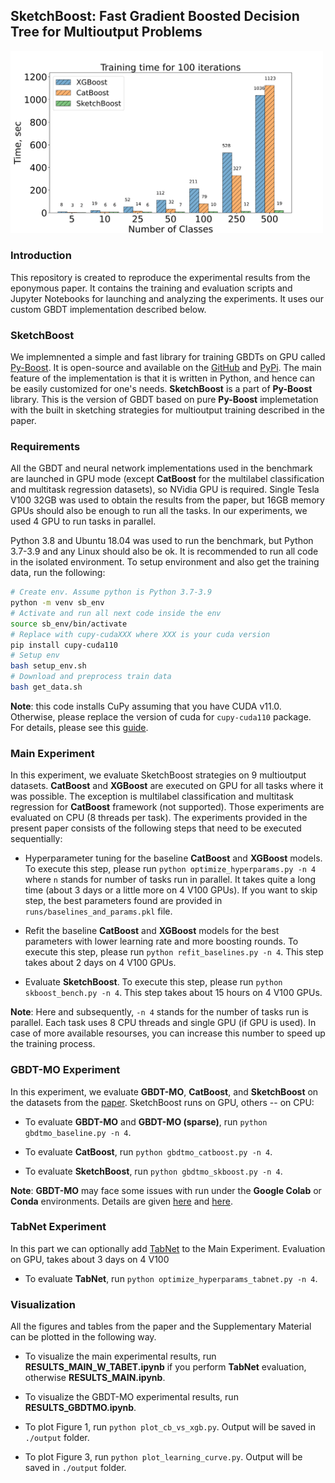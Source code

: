 ## SketchBoost: Fast Gradient Boosted Decision Tree for Multioutput Problems

<img src="./output/TrainTimeSB.png" alt="drawing" width="500"/>


### Introduction

This repository is created to reproduce the experimental results from the eponymous paper. It contains the training and evaluation scripts and Jupyter Notebooks for launching and analyzing the experiments. It uses our custom GBDT implementation described below.

### SketchBoost

We implemnented a simple and fast library for training GBDTs on GPU called [Py-Boost](https://github.com/sb-ai-lab/Py-Boost). It is open-source and available on the [GitHub](https://github.com/sb-ai-lab/Py-Boost) and [PyPi](https://pypi.org/project/py-boost/). The main feature of the implementation is that it is written in Python, and hence can be easily customized for one's needs. **SketchBoost** is a part of **Py-Boost** library. This is the version of GBDT based on pure **Py-Boost** implemetation with the built in sketching strategies for multioutput training described in the paper.


### Requirements

All the GBDT and neural network implementations used in the benchmark are launched in GPU mode (except **CatBoost** for the multilabel classification and multitask regression datasets), so NVidia GPU is required. Single Tesla V100 32GB was used to obtain the results from the paper, but 16GB memory GPUs should also be enough to run all the tasks. In our experiments, we used 4 GPU to run tasks in parallel.

Python 3.8 and Ubuntu 18.04 was used to run the benchmark, but Python 3.7-3.9 and any Linux should also be ok. It is recommended to run all code in the isolated environment. To setup environment and also get the training data, run the following:


```bash
# Create env. Assume python is Python 3.7-3.9
python -m venv sb_env
# Activate and run all next code inside the env
source sb_env/bin/activate
# Replace with cupy-cudaXXX where XXX is your cuda version
pip install cupy-cuda110
# Setup env
bash setup_env.sh
# Download and preprocess train data
bash get_data.sh

```
**Note**: this code installs CuPy assuming that you have CUDA v11.0. Otherwise, please replace the version of cuda for `cupy-cuda110` package. For details, please see this [guide](https://docs.cupy.dev/en/stable/install.html).


### Main Experiment

In this experiment, we evaluate SketchBoost strategies on 9 multioutput datasets. **CatBoost** and **XGBoost** are executed on GPU for all tasks where it was possible. The exception is multilabel classification and multitask regression for **CatBoost** framework (not supported). Those experiments are evaluated on CPU (8 threads per task). The experiments provided in the present paper consists of the following steps that need to be executed sequentially:

* Hyperparameter tuning for the baseline **CatBoost** and **XGBoost** models. To execute this step, please run `python optimize_hyperparams.py -n 4` where `n` stands for number of tasks run in parallel. It takes quite a long time (about 3 days or a little more on 4 V100 GPUs). If you want to skip step, the best parameters found  are provided in `runs/baselines_and_params.pkl` file. 

* Refit the baseline **CatBoost** and **XGBoost** models for the best parameters with lower learning rate and more boosting rounds. To execute this step, please run `python refit_baselines.py -n 4`. This step takes about 2 days on 4 V100 GPUs.

* Evaluate **SketchBoost**. To execute this step, please run `python skboost_bench.py -n 4`. This step takes about 15 hours on 4 V100 GPUs.

**Note**: Here and subsequently, `-n 4` stands for the number of tasks run is parallel. Each task uses 8 CPU threads and single GPU (if GPU is used). In case of more available resourses, you can increase this number to speed up the training process.


### GBDT-MO Experiment

In this experiment, we evaluate **GBDT-MO**, **CatBoost**, and **SketchBoost** on the datasets from the [paper](https://arxiv.org/pdf/1909.04373.pdf). SketchBoost runs on GPU, others -- on CPU:

* To evaluate **GBDT-MO** and **GBDT-MO (sparse)**, run `python gbdtmo_baseline.py -n 4`.

* To evaluate **CatBoost**, run `python gbdtmo_catboost.py -n 4`.

* To evaluate **SketchBoost**, run `python gbdtmo_skboost.py -n 4`.

**Note**: **GBDT-MO** may face some issues with run under the **Google Colab** or **Conda** environments. Details are given [here](https://github.com/zzd1992/GBDTMO-EX/issues/10) and [here](https://github.com/zzd1992/GBDTMO/issues/20).

### TabNet Experiment

In this part we can optionally add [TabNet](https://arxiv.org/pdf/1908.07442.pdf) to the Main Experiment. Evaluation on GPU, takes about 3 days on 4 V100

* To evaluate **TabNet**, run `python optimize_hyperparams_tabnet.py -n 4`.


### Visualization

All the figures and tables from the paper and the Supplementary Material can be plotted in the following way.

* To visualize the main experimental results, run **RESULTS_MAIN_W_TABET.ipynb** if you perform **TabNet** evaluation, otherwise **RESULTS_MAIN.ipynb**.

* To visualize the GBDT-MO experimental results, run **RESULTS_GBDTMO.ipynb**.

* To plot Figure 1, run `python plot_cb_vs_xgb.py`. Output will be saved in `./output` folder.

* To plot Figure 3, run `python plot_learning_curve.py`. Output will be saved in `./output` folder.